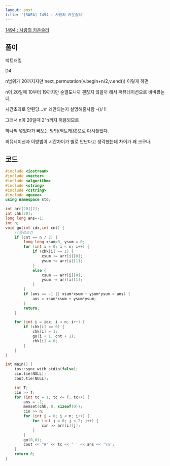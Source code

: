 ```yaml
---
layout: post
title: '[SWEA] 1494 : 사랑의 카운슬러'
---
```


[1494 : 사랑의 카운슬러](https://www.swexpertacademy.com/main/code/problem/problemDetail.do?contestProbId=AV2b_WPaAEIBBASw)

## 풀이

백트래킹

D4

n범위가 20까지지만 next_permutation(v.begin+n/2,v.end()) 이렇게 하면

n이 20일때 10부터 19까지만 순열도니까 괜찮지 않을까 해서 퍼뮤테이션으로 비벼봤는데,

시간초과로 안된당...ㅠ 왜안되는지 설명해줄사람 -()/ !!

그래서 n이 20일때 2^n까지 허용되므로

하나씩 넣었다가 빼보는 방법(백트래킹)으로 다시풀었다.

퍼뮤테이션과 이방법이 시간차이가 별로 안난다고 생각헀는데 차이가 꽤 크구나.


## 코드

```cpp
#include <iostream>
#include <vector>
#include <algorithm>
#include <string>
#include <cstring>
#include <queue>
using namespace std;

int arr[20][2];
int chk[20];
long long ans=-1;
int n;
void go(int idx,int cnt) {
    //종료조건
    if (cnt == n / 2) {
        long long xsum=0, ysum = 0;
        for (int i = 0; i < n; i++) {
            if (chk[i] == 1) {
                xsum += arr[i][0];
                ysum += arr[i][1];
            }
            else {
                xsum -= arr[i][0];
                ysum -= arr[i][1];
            }
        }
        if (ans == -1 || xsum*xsum + ysum*ysum < ans) {
            ans = xsum*xsum + ysum*ysum;
        }
        return;
    }

    for (int i = idx; i < n; i++) {
        if (chk[i] == 0) {
            chk[i] = 1;
            go(i + 1, cnt + 1);
            chk[i] = 0;
        }
    }
}

int main() {
    ios::sync_with_stdio(false);
    cin.tie(NULL);
    cout.tie(NULL);

    int T;
    cin >> T;
    for (int tc = 1; tc <= T; tc++) {
        ans = -1;
        memset(chk, 0, sizeof(0));
        cin >> n;
        for (int i = 0; i < n; i++) {
            for (int j = 0; j < 2; j++) {
                cin >> arr[i][j];
            }
        }
        go(0,0);
        cout << "#" << tc << ' ' << ans << '\n';
    }
    return 0;
}
```
